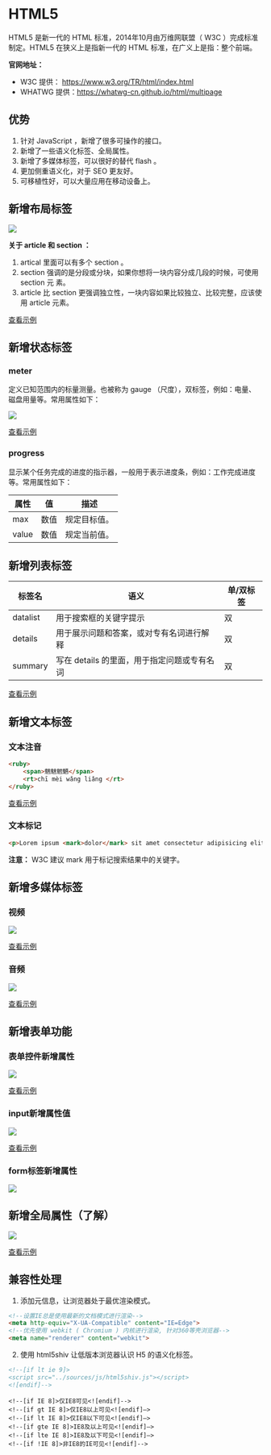# HTML5

HTML5 是新一代的 HTML 标准，2014年10月由万维网联盟（ W3C ）完成标准制定。HTML5 在狭义上是指新一代的 HTML 标准，在广义上是指：整个前端。

**官网地址：**
- W3C 提供： https://www.w3.org/TR/html/index.html
- WHATWG 提供：https://whatwg-cn.github.io/html/multipage

## 优势

1. 针对 JavaScript ，新增了很多可操作的接口。
2. 新增了一些语义化标签、全局属性。
3. 新增了多媒体标签，可以很好的替代 flash 。
4. 更加侧重语义化，对于 SEO 更友好。
5. 可移植性好，可以大量应用在移动设备上。

## 新增布局标签

![](../public/h11.png)

**关于 article 和 section ：**

1. artical 里面可以有多个 section 。
2. section 强调的是分段或分块，如果你想将一块内容分成几段的时候，可使用 section 元
素。
3. article 比 section 更强调独立性，一块内容如果比较独立、比较完整，应该使用
article 元素。

[查看示例](https://kt3xj5-3000.csb.app/3_HTML5/01_H5_%E6%96%B0%E5%A2%9E%E8%AF%AD%E4%B9%89%E5%8C%96%E6%A0%87%E7%AD%BE/01_%E6%96%B0%E5%A2%9E%E5%B8%83%E5%B1%80%E6%A0%87%E7%AD%BE)

## 新增状态标签

### meter

定义已知范围内的标量测量。也被称为 gauge （尺度），双标签，例如：电量、磁盘用量等。常用属性如下：

![](../public/h12.png)

[查看示例](https://kt3xj5-3000.csb.app/3_HTML5/01_H5_%E6%96%B0%E5%A2%9E%E8%AF%AD%E4%B9%89%E5%8C%96%E6%A0%87%E7%AD%BE/02_%E6%96%B0%E5%A2%9E%E7%8A%B6%E6%80%81%E6%A0%87%E7%AD%BE)

### progress

显示某个任务完成的进度的指示器，一般用于表示进度条，例如：工作完成进度等。常用属性如下：

|属性| 值 |描述|
|---|---|---|
|max |数值| 规定目标值。|
|value| 数值 |规定当前值。|


## 新增列表标签

|标签名| 语义| 单/双标签|
|---|---|---|
|datalist| 用于搜索框的关键字提示| 双|
|details| 用于展示问题和答案，或对专有名词进行解释 |双|
|summary| 写在 details 的里面，用于指定问题或专有名词| 双|

[查看示例](https://kt3xj5-3000.csb.app/3_HTML5/01_H5_%E6%96%B0%E5%A2%9E%E8%AF%AD%E4%B9%89%E5%8C%96%E6%A0%87%E7%AD%BE/03_%E6%96%B0%E5%A2%9E%E5%88%97%E8%A1%A8%E6%A0%87%E7%AD%BE)

## 新增文本标签

### 文本注音

```html
<ruby>
    <span>魑魅魍魉</span>
    <rt>chī mèi wǎng liǎng </rt>
</ruby>
```

[查看示例](https://kt3xj5-3000.csb.app/3_HTML5/01_H5_%E6%96%B0%E5%A2%9E%E8%AF%AD%E4%B9%89%E5%8C%96%E6%A0%87%E7%AD%BE/04_%E6%96%B0%E5%A2%9E%E6%96%87%E6%9C%AC%E6%A0%87%E7%AD%BE)

### 文本标记

```html
<p>Lorem ipsum <mark>dolor</mark> sit amet consectetur adipisicing elit. Laboriosam, nemo?</p>
```

**注意：** W3C 建议 mark 用于标记搜索结果中的关键字。

## 新增多媒体标签

### 视频

![](../public/h14.png)

[查看示例](https://kt3xj5-3000.csb.app/3_HTML5/03_H5_%E6%96%B0%E5%A2%9E%E5%A4%9A%E5%AA%92%E4%BD%93%E6%A0%87%E7%AD%BE/01_%E6%96%B0%E5%A2%9E%E8%A7%86%E9%A2%91%E6%A0%87%E7%AD%BE)



### 音频

![](../public/h15.png)

[查看示例](https://kt3xj5-3000.csb.app/3_HTML5/03_H5_%E6%96%B0%E5%A2%9E%E5%A4%9A%E5%AA%92%E4%BD%93%E6%A0%87%E7%AD%BE/02_%E6%96%B0%E5%A2%9E%E9%9F%B3%E9%A2%91%E6%A0%87%E7%AD%BE)



## 新增表单功能

### 表单控件新增属性

![](../public/h16.png)

[查看示例](https://kt3xj5-3000.csb.app/3_HTML5/02_H5_%E8%A1%A8%E5%8D%95%E7%9B%B8%E5%85%B3%E7%9A%84%E6%96%B0%E5%A2%9E/01_%E6%96%B0%E5%A2%9E%E7%9A%84%E8%A1%A8%E5%8D%95%E6%8E%A7%E4%BB%B6%E5%B1%9E%E6%80%A7)

### input新增属性值

![](../public/h17.png)

[查看示例](https://kt3xj5-3000.csb.app/3_HTML5/02_H5_%E8%A1%A8%E5%8D%95%E7%9B%B8%E5%85%B3%E7%9A%84%E6%96%B0%E5%A2%9E/02_input%E6%96%B0%E5%A2%9E%E7%9A%84type%E5%B1%9E%E6%80%A7%E5%80%BC)

### form标签新增属性

![](../public/h18.png)

## 新增全局属性（了解）

![](../public/h13.png)

[查看示例](https://kt3xj5-3000.csb.app/3_HTML5/04_H5_%E6%96%B0%E5%A2%9E%E7%9A%84%E5%85%A8%E5%B1%80%E5%B1%9E%E6%80%A7/%E6%96%B0%E5%A2%9E%E7%9A%84%E5%85%A8%E5%B1%80%E5%B1%9E%E6%80%A7)

## 兼容性处理

1. 添加元信息，让浏览器处于最优渲染模式。

```html
<!--设置IE总是使用最新的文档模式进行渲染-->
<meta http-equiv="X-UA-Compatible" content="IE=Edge">
<!--优先使用 webkit ( Chromium ) 内核进行渲染, 针对360等壳浏览器-->
<meta name="renderer" content="webkit">
```

2. 使用 html5shiv 让低版本浏览器认识 H5 的语义化标签。

```html
<!--[if lt ie 9]>
<script src="../sources/js/html5shiv.js"></script>
<![endif]-->
```

```
<!--[if IE 8]>仅IE8可见<![endif]-->
<!--[if gt IE 8]>仅IE8以上可见<![endif]—>
<!--[if lt IE 8]>仅IE8以下可见<![endif]—>
<!--[if gte IE 8]>IE8及以上可见<![endif]—>
<!--[if lte IE 8]>IE8及以下可见<![endif]—>
<!--[if !IE 8]>非IE8的IE可见<![endif]-->
```
